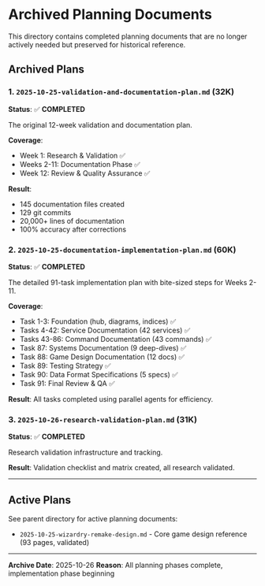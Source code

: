 # Archived Planning Documents

This directory contains completed planning documents that are no longer actively needed but preserved for historical reference.

## Archived Plans

### 1. `2025-10-25-validation-and-documentation-plan.md` (32K)
**Status**: ✅ **COMPLETED**

The original 12-week validation and documentation plan.

**Coverage**:
- Week 1: Research & Validation ✅
- Weeks 2-11: Documentation Phase ✅
- Week 12: Review & Quality Assurance ✅

**Result**:
- 145 documentation files created
- 129 git commits
- 20,000+ lines of documentation
- 100% accuracy after corrections

### 2. `2025-10-25-documentation-implementation-plan.md` (60K)
**Status**: ✅ **COMPLETED**

The detailed 91-task implementation plan with bite-sized steps for Weeks 2-11.

**Coverage**:
- Task 1-3: Foundation (hub, diagrams, indices) ✅
- Tasks 4-42: Service Documentation (42 services) ✅
- Tasks 43-86: Command Documentation (43 commands) ✅
- Task 87: Systems Documentation (9 deep-dives) ✅
- Task 88: Game Design Documentation (12 docs) ✅
- Task 89: Testing Strategy ✅
- Task 90: Data Format Specifications (5 specs) ✅
- Task 91: Final Review & QA ✅

**Result**: All tasks completed using parallel agents for efficiency.

### 3. `2025-10-26-research-validation-plan.md` (31K)
**Status**: ✅ **COMPLETED**

Research validation infrastructure and tracking.

**Result**: Validation checklist and matrix created, all research validated.

---

## Active Plans

See parent directory for active planning documents:
- `2025-10-25-wizardry-remake-design.md` - Core game design reference (93 pages, validated)

---

**Archive Date**: 2025-10-26
**Reason**: All planning phases complete, implementation phase beginning
